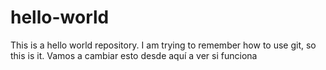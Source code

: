 # hello-world
This is a hello world repository.
I am trying to remember how to use git, so this is it.
Vamos a cambiar esto desde aquí a ver si funciona 